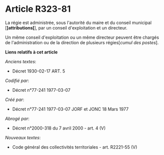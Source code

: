 # Article R323-81

La régie est administrée, sous l'autorité du maire et du conseil municipal [**]attributions[**], par un conseil
d'exploitation et un directeur.

Un même conseil d'exploitation ou un même directeur peuvent être chargés de l'administration ou de la direction de plusieurs
régies[*cumul des postes*].

**Liens relatifs à cet article**

_Anciens textes_:

  - Décret  1930-02-17 ART. 5

_Codifié par_:

  - Décret n°77-241 1977-03-07

_Créé par_:

  - Décret n°77-241 1977-03-07 JORF et JONC 18 Mars 1977

_Abrogé par_:

  - Décret n°2000-318 du 7 avril 2000 - art. 4 (V)

_Nouveaux textes_:

  - Code général des collectivités territoriales - art. R2221-55 (V)
